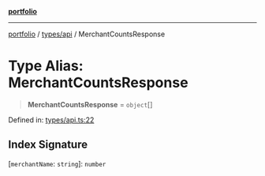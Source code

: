 [**portfolio**](../../../README.md)

***

[portfolio](../../../modules.md) / [types/api](../README.md) / MerchantCountsResponse

# Type Alias: MerchantCountsResponse

> **MerchantCountsResponse** = `object`[]

Defined in: [types/api.ts:22](https://github.com/tnorlund/Portfolio/blob/ad389aecd2ea6f60750f77acf82e717fe9812e81/portfolio/types/api.ts#L22)

## Index Signature

\[`merchantName`: `string`\]: `number`
